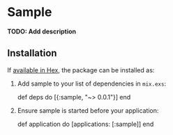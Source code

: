 # Sample

**TODO: Add description**

## Installation

If [available in Hex](https://hex.pm/docs/publish), the package can be installed as:

  1. Add sample to your list of dependencies in `mix.exs`:

        def deps do
          [{:sample, "~> 0.0.1"}]
        end

  2. Ensure sample is started before your application:

        def application do
          [applications: [:sample]]
        end

